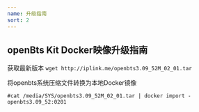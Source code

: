 ```yaml
---
name: 升级指南
sort: 2
---
```

## openBts Kit Docker映像升级指南
获取最新版本 `wget http://iplink.me/openbts3.09_52M_02_01.tar`


将openbts系统压缩文件转换为本地Docker镜像

```
#cat /media/SYS/openbts3.09_52M_02_01.tar | docker import - openbts3.09_52:0201
```
